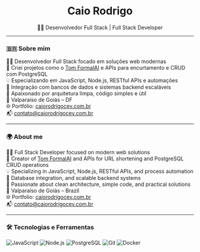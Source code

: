 <h1 align="center">Caio Rodrigo</h1>
<p align="center">
🧑‍💻 Desenvolvedor Full Stack | Full Stack Developer  
</p>

---

### 🇧🇷 Sobre mim

🧑‍💻 Desenvolvedor Full Stack focado em soluções web modernas  
🤖 Criei projetos como o [Tom FormalAI](https://chromewebstore.google.com/detail/tom-formal-whatsapp/ffdngdkjgmagdmalehbodikpagnpnelo?hl=pt-BR&utm_source=ext_sidebar) e APIs para encurtamento e CRUD com PostgreSQL  
💡 Especializando em JavaScript, Node.js, RESTful APIs e automações  
🔧 Integração com bancos de dados e sistemas backend escaláveis  
🧱 Apaixonado por arquitetura limpa, código simples e útil  
📍 Valparaíso de Goiás – DF  
🌐 Portfólio: [caiorodrigocev.com.br](https://caiorodrigocev.com.br)  
📬 contato@caiorodrigocev.com.br

---

### 🌍 About me

🧑‍💻 Full Stack Developer focused on modern web solutions  
🤖 Creator of [Tom FormalAI](https://chromewebstore.google.com/detail/tom-formal-whatsapp/ffdngdkjgmagdmalehbodikpagnpnelo?hl=pt-BR&utm_source=ext_sidebar) and APIs for URL shortening and PostgreSQL CRUD operations  
💡 Specializing in JavaScript, Node.js, RESTful APIs, and process automation  
🔧 Database integration, and scalable backend systems  
🧱 Passionate about clean architecture, simple code, and practical solutions  
📍 Valparaíso de Goiás – Brazil  
🌐 Portfolio: [caiorodrigocev.com.br](https://caiorodrigocev.com.br)  
📬 contato@caiorodrigocev.com.br

---

### 🛠️ Tecnologias e Ferramentas

![JavaScript](https://img.shields.io/badge/-JavaScript-black?style=flat-square&logo=javascript)
![Node.js](https://img.shields.io/badge/-Node.js-black?style=flat-square&logo=node.js)
![PostgreSQL](https://img.shields.io/badge/-PostgreSQL-black?style=flat-square&logo=postgresql)
![Git](https://img.shields.io/badge/-Git-black?style=flat-square&logo=git)
![Docker](https://img.shields.io/badge/-Docker-black?style=flat-square&logo=docker)


